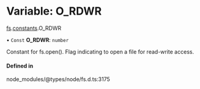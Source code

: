 # Variable: O\_RDWR

[fs](../modules/fs.md).[constants](../modules/fs.constants.md).O_RDWR

• `Const` **O\_RDWR**: `number`

Constant for fs.open(). Flag indicating to open a file for read-write access.

#### Defined in

node_modules/@types/node/fs.d.ts:3175
